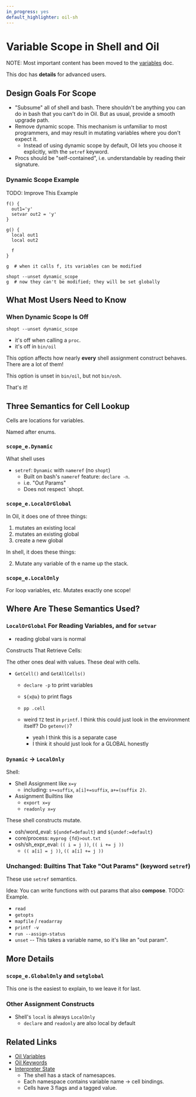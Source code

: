 ```yaml
---
in_progress: yes
default_highlighter: oil-sh
---
```


Variable Scope in Shell and Oil
===============================

NOTE: Most important content has been moved to the [variables](variables.html)
doc.

This doc has **details** for advanced users.

<div id="toc">
</div>

## Design Goals For Scope

- "Subsume" all of shell and bash.  There shouldn't be anything you can do in
  bash that you can't do in Oil.  But as usual, provide a smooth upgrade path.
- Remove dynamic scope.  This mechanism is unfamiliar to most programmers, and
  may result in mutating variables where you don't expect it.
  - Instead of using dynamic scope by default, Oil lets you choose it
    explicitly, with the `setref` keyword.
- Procs should be "self-contained", i.e. understandable by reading their
  signature.

### Dynamic Scope Example

TODO: Improve This Example


    f() {
      out1='y'
      setvar out2 = 'y'
    }

    g() {
      local out1
      local out2

      f
    }

    g  # when it calls f, its variables can be modified

    shopt --unset dynamic_scope
    g  # now they can't be modified; they will be set globally


## What Most Users Need to Know

### When Dynamic Scope Is Off

`shopt --unset dynamic_scope` 

- it's off when calling a `proc`.
- it's off in  `bin/oil`

This option affects how nearly **every** shell assignment construct behaves.  There are a lot of them!

This option is unset in `bin/oil`, but not `bin/osh`.

That's it!

## Three Semantics for Cell Lookup

Cells are locations for variables.

Named after enums.

### `scope_e.Dynamic`

What shell uses

- `setref`: `Dynamic` with `nameref` (no `shopt`)
  - Built on bash's `nameref` feature: `declare -n`.
  - i.e. "Out Params"
  - Does not respect `shopt.

### `scope_e.LocalOrGlobal`

In Oil, it does one of three things:

1. mutates an existing local
2. mutates an existing global
3. create a new global

In shell, it does these things:

2. Mutate any variable of th e name up the stack.

### `scope_e.LocalOnly`

For loop variables, etc.  Mutates exactly one scope!

## Where Are These Semantics Used?

### `LocalOrGlobal` For Reading Variables, and for `setvar`

- reading global vars is normal

Constructs That Retrieve Cells:

The other ones deal with values.  These deal with cells. 

- `GetCell()` and `GetAllCells()`
  - `declare -p` to print variables
  - `${x@a}` to print flags
  - `pp .cell`

  - weird `TZ` test in `printf`.  I think this could just look in the
    environment itself?  Do `getenv()`?
    - yeah I think this is a separate case
    - I think it should just look for a GLOBAL honestly

### `Dynamic` &rarr; `LocalOnly`

Shell:

- Shell Assignment like `x=y`
  - including: `s+=suffix`, `a[i]+=suffix`, `a+=(suffix 2)`.
- Assignment Builtins like
  - `export x=y`
  - `readonly x=y`

These shell constructs mutate.

- osh/word_eval: `${undef=default}` and `${undef:=default}`
- core/process: `myprog {fd}>out.txt`
- osh/sh_expr_eval: `(( i = j ))`, `(( i += j ))`
  - `(( a[i] = j ))`, `(( a[i] += j ))`

### Unchanged: Builtins That Take "Out Params" (keyword `setref`)

These use `setref` semantics.

Idea: You can write functions with out params that also **compose**.  TODO:
Example.

- `read`
- `getopts`
- `mapfile` / `readarray`
- `printf -v`
- `run --assign-status`
- `unset` -- This takes a variable name, so it's like an "out param".

## More Details

### `scope_e.GlobalOnly` and `setglobal`

This one is the easiest to explain, to we leave it for last.

### Other Assignment Constructs

- Shell's `local` is always `LocalOnly`
  - `declare` and `readonly` are also local by default

## Related Links

- [Oil Variables](variables.html)
- [Oil Keywords](oil-keywords.html)
- [Interpreter State](interpreter-state.html)
  - The shell has a stack of namesapces.
  - Each namespace contains variable name -> cell bindings.
  - Cells have 3 flags and a tagged value.

